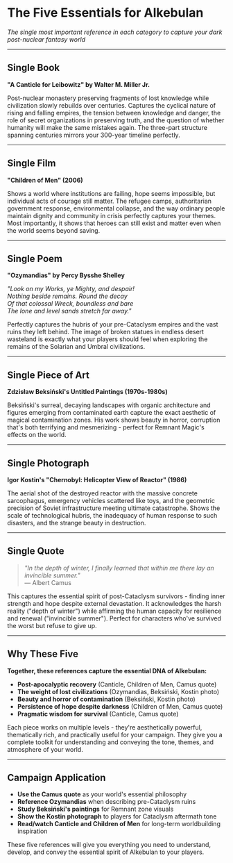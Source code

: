 # The Five Essentials for Alkebulan
*The single most important reference in each category to capture your dark post-nuclear fantasy world*

---

## **Single Book**
**"A Canticle for Leibowitz" by Walter M. Miller Jr.**

Post-nuclear monastery preserving fragments of lost knowledge while civilization slowly rebuilds over centuries. Captures the cyclical nature of rising and falling empires, the tension between knowledge and danger, the role of secret organizations in preserving truth, and the question of whether humanity will make the same mistakes again. The three-part structure spanning centuries mirrors your 300-year timeline perfectly.

---

## **Single Film**
**"Children of Men" (2006)**

Shows a world where institutions are failing, hope seems impossible, but individual acts of courage still matter. The refugee camps, authoritarian government response, environmental collapse, and the way ordinary people maintain dignity and community in crisis perfectly captures your themes. Most importantly, it shows that heroes can still exist and matter even when the world seems beyond saving.

---

## **Single Poem**
**"Ozymandias" by Percy Bysshe Shelley**

*"Look on my Works, ye Mighty, and despair!  
Nothing beside remains. Round the decay  
Of that colossal Wreck, boundless and bare  
The lone and level sands stretch far away."*

Perfectly captures the hubris of your pre-Cataclysm empires and the vast ruins they left behind. The image of broken statues in endless desert wasteland is exactly what your players should feel when exploring the remains of the Solarian and Umbral civilizations.

---

## **Single Piece of Art**
**Zdzisław Beksiński's Untitled Paintings (1970s-1980s)**

Beksiński's surreal, decaying landscapes with organic architecture and figures emerging from contaminated earth capture the exact aesthetic of magical contamination zones. His work shows beauty in horror, corruption that's both terrifying and mesmerizing - perfect for Remnant Magic's effects on the world.

---

## **Single Photograph**
**Igor Kostin's "Chernobyl: Helicopter View of Reactor" (1986)**

The aerial shot of the destroyed reactor with the massive concrete sarcophagus, emergency vehicles scattered like toys, and the geometric precision of Soviet infrastructure meeting ultimate catastrophe. Shows the scale of technological hubris, the inadequacy of human response to such disasters, and the strange beauty in destruction.

---

## **Single Quote**
> *"In the depth of winter, I finally learned that within me there lay an invincible summer."*  
> — Albert Camus

This captures the essential spirit of post-Cataclysm survivors - finding inner strength and hope despite external devastation. It acknowledges the harsh reality ("depth of winter") while affirming the human capacity for resilience and renewal ("invincible summer"). Perfect for characters who've survived the worst but refuse to give up.

---

## **Why These Five**

**Together, these references capture the essential DNA of Alkebulan:**
- **Post-apocalyptic recovery** (Canticle, Children of Men, Camus quote)
- **The weight of lost civilizations** (Ozymandias, Beksiński, Kostin photo)
- **Beauty and horror of contamination** (Beksiński, Kostin photo)
- **Persistence of hope despite darkness** (Children of Men, Camus quote)
- **Pragmatic wisdom for survival** (Canticle, Camus quote)

Each piece works on multiple levels - they're aesthetically powerful, thematically rich, and practically useful for your campaign. They give you a complete toolkit for understanding and conveying the tone, themes, and atmosphere of your world.

---

## **Campaign Application**

- **Use the Camus quote** as your world's essential philosophy
- **Reference Ozymandias** when describing pre-Cataclysm ruins
- **Study Beksiński's paintings** for Remnant zone visuals
- **Show the Kostin photograph** to players for Cataclysm aftermath tone
- **Read/watch Canticle and Children of Men** for long-term worldbuilding inspiration

These five references will give you everything you need to understand, develop, and convey the essential spirit of Alkebulan to your players.